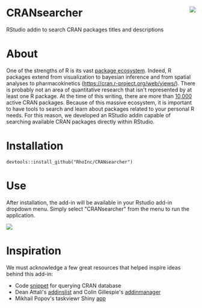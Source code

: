 # CRANsearcher <img src="man/figures/CRANsearcher_hexSticker.png" align="right" />
RStudio addin to search CRAN packages titles and descriptions

# About 
One of the strengths of R is its vast [package ecosystem](https://cran.r-project.org/web/packages/available_packages_by_name.html). Indeed, R packages extend from visualization to bayesian inference and from spatial analyses to pharmacokinetics (https://cran.r-project.org/web/views/). There is probably not an area of quantitative research that isn't represented by at least one R package. At the time of this writing, there are more than [10,000](https://rdrr.io/all/cran/) active CRAN packages. Because of this massive ecosystem, it is important to have tools to search and learn about packages related to your personal R needs. For this reason, we developed an RStudio addin capable of searching available CRAN packages directly within RStudio.

# Installation
```devtools::install_github("RhoInc/CRANsearcher")```

# Use
After installation, the add-in will be available in your Rstudio add-in dropdown menu.  Simply select "CRANsearcher" from the menu to run the application.  

![](/inst/image/CRANsearcher_addin.gif)


# Inspiration

We must acknowledge a few great resources that helped inspire ideas behind this add-in:
- Code [snippet](https://stackoverflow.com/questions/11560865/list-and-description-of-all-packages-in-cran-from-within-r) for querying CRAN database
- Dean Attali's [addinslist](https://github.com/daattali/addinslist) and Colin Gillespie's [addinmanager](https://github.com/csgillespie/addinmanager)
- Mikhail Popov's taskviewr Shiny [app](https://github.com/bearloga/taskviewr)
